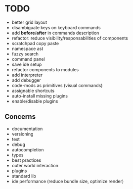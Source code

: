 # TODO

* better grid layout
* disambiguate keys on keyboard commands
* add **before**/**after** in commands description
* refactor: reduce visibility/responsabilities of components
* scratchpad copy paste
* namespace ast
* fuzzy search
* command panel
* save ide setup
* refactor components to modules
* add interpreter
* add debugger
* code-mods as primitives (visual commands)
* assignable shortcuts
* auto-install missing plugins
* enable/disable plugins

## Concerns

* documentation
* versioning
* test
* debug
* autocompletion
* types
* best practices
* outer world interaction
* plugins
* standard lib
* ide performance (reduce bundle size, optimize render)

